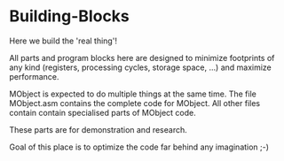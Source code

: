 # Building-Blocks

Here we build the 'real thing'!

All parts and program blocks here are designed to minimize footprints of any
kind (registers, processing cycles, storage space, ...) and maximize
performance.

MObject is expected to do multiple things at the same time. The file
MObject.asm contains the complete code for MObject. All other files contain
contain specialised parts of MObject code.

These parts are for demonstration and research.

Goal of this place is to optimize the code far behind any imagination ;-)
